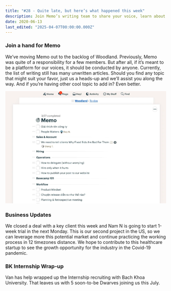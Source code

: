```yaml
---
title: "#28 - Quite late, but here’s what happened this week"
description: Join Memo’s writing team to share your voice, learn about our new US healthcare project, and meet five new interns joining us this July.
date: 2020-06-13
last_edited: "2025-04-07T00:00:00.000Z"
---
```


### Join a hand for Memo

We’ve moving Memo out to the backlog of Woodland. Previously, Memo was quite of a responsibility for a few members. But after all, if it’s meant to be a platform for our voices, it should be conducted by anyone. Currently, the list of writing still has many unwritten articles. Should you find any topic that might suit your favor, just us a heads-up and we’ll assist you along the way. And if you’re having other cool topic to add in? Even better.

![](assets/notion-image-1744007072852-bwops.webp)

### Business Updates

We closed a deal with a key client this week and Nam N is going to start 1-week trial in the next Monday. This is our second project in the US, so we can leverage more this potential market and continue practicing the working process in 12 timezones distance. We hope to contribute to this healthcare startup to see the growth opportunity for the industry in the Covid-19 pandemic.

### BK Internship Wrap-up

Van has help wrapped up the Internship recruiting with Bach Khoa University. That leaves us with 5 soon-to-be Dwarves joining us this July.
